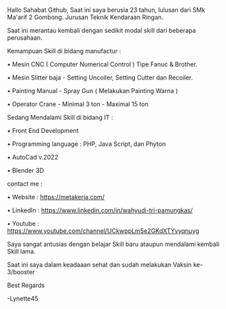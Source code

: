 Hallo Sahabat Github,
Saat ini saya berusia 23 tahun, lulusan dari SMk Ma'arif 2 Gombong. Jurusan Teknik Kendaraan Ringan.

Saat ini merantau kembali dengan sedikit modal skill dari beberapa perusahaan. 

Kemampuan Skill di bidang manufactur : 


 • Mesin CNC ( Computer Numerical Control ) Tipe Fanuc & Brother. 

 
 • Mesin Slitter baja - Setting Uncoiler, Setting Cutter dan Recoiler.

 
 • Painting Manual - Spray Gun ( Melakukan Painting Warna )

 
 • Operator Crane - Minimal 3 ton - Maximal 15 ton

 
Sedang Mendalami Skill di bidang IT :


 • Front End Development

 
 • Programming language : PHP, Java Script, dan Phyton

 
 • AutoCad v.2022

 
 • Blender 3D

 
contact me :


 • Website   : https://metakerja.com/

 
 • LinkedIn  : https://www.linkedin.com/in/wahyudi-tri-pamungkas/

 
 • Youtube   : https://www.youtube.com/channel/UCkwppLm5e2GKdXTYvyqnuyg

 
Saya sangat antusias dengan belajar Skill baru ataupun mendalami kembali Skill lama.



Saat ini saya dalam keadaaan sehat dan sudah melakukan Vaksin ke-3/booster



Best Regards 
 
 -Lynette45

<!--- lynette45/try-tosca is a ✨ special ✨ repository because its `README.md` --->
